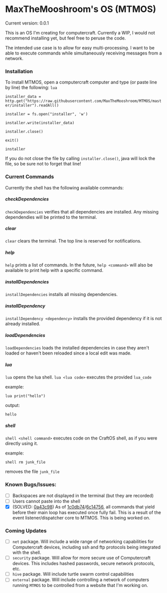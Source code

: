 # MaxTheMooshroom's OS (MTMOS)
Current version: 0.0.1
 
This is an OS I'm creating for computercraft. Currently a WIP, I would not recommend installing yet, but feel free to peruse the code.

The intended use case is to allow for easy multi-processing. I want to be able to execute commands while simultaneously receiving messages from a network. 


### Installation
To install MTMOS, open a computercraft computer and type (or paste line by line) the following:
`lua`

`installer_data = http.get("https://raw.githubusercontent.com/MaxTheMooshroom/MTMOS/master/installer").readAll()`

`installer = fs.open("installer", 'w')`

`installer.write(installer_data)`

`installer.close()`

`exit()`

`installer`

If you do not close the file by calling `installer.close()`, java will lock the file, so be sure not to forget that line!

### Current Commands
Currently the shell has the following available commands:

##### checkDependencies
`checkDependencies` verifies that all dependencies are installed. Any missing dependendies will be printed to the terminal.

##### clear
`clear` clears the terminal. The top line is reserved for notifications.

##### help
`help` prints a list of commands. In the future, `help <command>` will also be available to print help with a specific command.

##### installDependencies
`installDependencies` installs all missing dependencies.

##### installDependency
`installDependency <dependency>` installs the provided dependency if it is not already installed. 

##### loadDependencies
`loadDependencies` loads the installed dependencies in case they aren't loaded or haven't been reloaded since a local edit was made.

##### lua
`lua` opens the lua shell.
`lua <lua code>` executes the provided `lua_code`

example:

`lua print("hello")`

output:

`hello`

##### shell
`shell <shell command>` executes code on the CraftOS shell, as if you were directly using it.

example:

`shell rm junk_file`

removes the file `junk_file`

### Known Bugs/Issues:
- [ ] Backspaces are not displayed in the terminal (but they are recorded)
- [ ] Users cannot paste into the shell
- [X] (SOLVED: [0a43c98](https://github.com/MaxTheMooshroom/MTMOS/commit/0a43c98a37b20d05e33c7a0e1afc2a7340662209)) As of [1c0db74](https://github.com/MaxTheMooshroom/MTMOS/commit/1c0db747773708b0b6712e39d61c02f955e6cf26)/[6c14756](https://github.com/MaxTheMooshroom/MTMOS/commit/6c147565c09b575f0e3f9dea9606026bdc384bf7), all commands that yield before their main loop has executed once fully fail. This is a result of the event listener/dispatcher core to MTMOS. This is being worked on.

### Coming Updates
- [ ] `net` package. Will include a wide range of networking capabilities for Computercraft devices, including ssh and ftp protocols being integrated with the shell.
- [ ] `security` package. Will allow for more secure use of Computercraft devices. This includes hashed passwords, secure network protocols, etc.
- [ ] `hive` package. Will include turtle swarm control capabilities
- [ ] `external` package. Will include controlling a network of computers running `MTMOS` to be controlled from a website that I'm working on.  
